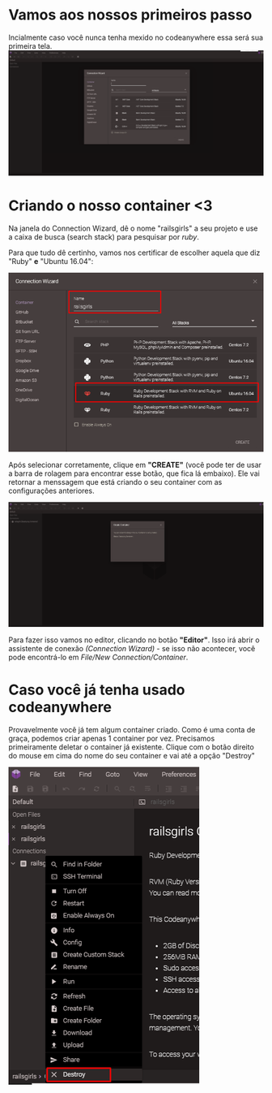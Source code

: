 # Vamos aos nossos primeiros passo
Incialmente caso você nunca tenha mexido no codeanywhere essa será sua primeira tela.
![Container](../images/codeanywhere/tela_inicial_code.png)

# Criando o nosso container <3

Na janela do Connection Wizard, dê o nome "railsgirls" a seu projeto e use a caixa de busca (search stack) para pesquisar por *ruby*.

Para que tudo dê certinho, vamos nos certificar de escolher aquela que diz "Ruby" **e** "Ubuntu 16.04":

![Container](../images/codeanywhere/container.png)


Após selecionar corretamente, clique em **"CREATE"** (você pode ter de usar a barra de rolagem para encontrar esse botão, que fica lá embaixo). Ele vai retornar a menssagem que está criando o seu container com as configurações anteriores.

![Container](../images/codeanywhere/menssagem_container.png)

Para fazer isso vamos no editor, clicando no botão **"Editor"**. Isso irá abrir o assistente de conexão _(Connection Wizard)_ - se isso não acontecer, você pode encontrá-lo em _File/New Connection/Container_.



# Caso você já tenha usado codeanywhere

Provavelmente você já tem algum container criado. Como é uma conta de graça, podemos criar apenas 1 container por vez. Precisamos primeiramente deletar o container já existente.
Clique com o botão direito do mouse em cima do nome do seu container e vai até a opção "Destroy"

![Container](../images/codeanywhere/destruir_container.png)




